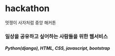 # hackathon
멋쟁이 사자처럼 중앙 해커톤

### 일상을 공유하고 싶어하는 사람들을 위한 웹서비스
##### Python(django), HTML, CSS, javascript, bootstrap

